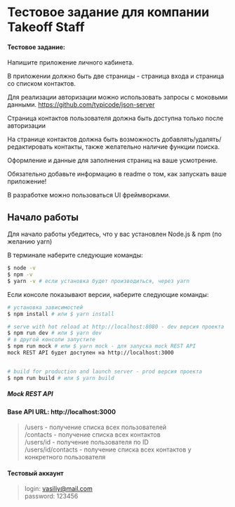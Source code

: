 # Тестовое задание для компании Takeoff Staff

#### Тестовое задание: 

Напишите приложение личного кабинета.

В приложении должно быть две страницы - страница входа и страница со списком контактов.

Для реализации авторизации можно использовать запросы с моковыми данными.
https://github.com/typicode/json-server

Страница контактов пользователя должна быть доступна только после авторизации

На странице контактов должна быть возможность добавлять/удалять/редактировать контакты, также желательно наличие функции поиска.

Оформление и данные для заполнения страниц на ваше усмотрение.

Обязательно добавьте информацию в readme о том, как запускать ваше приложение!

В разработке можно пользоваться UI фреймворками.


## Начало работы

Для начало работы убедитесь, что у вас установлен Node.js & npm (по желанию yarn)

В терминале наберите следующие команды:
```bash
$ node -v
$ npm -v 
$ yarn -v # если установка будет производиться, через yarn
```

Если консоле показывают версии, наберите следующие команды: 

``` bash
# установка зависимостей
$ npm install # или $ yarn install

# serve with hot reload at http://localhost:8080 - dev версия проекта 
$ npm run dev # или $ yarn dev
# в другой консоли запустите 
$ npm run mock # или $ yarn mock - для запуска mock REST API 
mock REST API будет доступен на http://localhost:3000


# build for production and launch server - prod версия проекта
$ npm run build # или $ yarn build 
```

##### Mock REST API
#### Base API URL: http://localhost:3000
>/users - получение списка всех пользователей <br/>
>/contacts - получение списка всех контактов <br/>
>/users/id - получение пользователя по ID <br/>
>/users/id/contacts - получение списка всех контактов у конкретного пользователя <br/>

#### Тестовый аккаунт
> login: vasiliy@mail.com <br/>
> password: 123456
